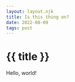 ```yaml
---
layout: layout.njk
title: Is this thing on?
date: 2022-08-09
tags: post
---
```

# {{ title }}
Hello, world!
